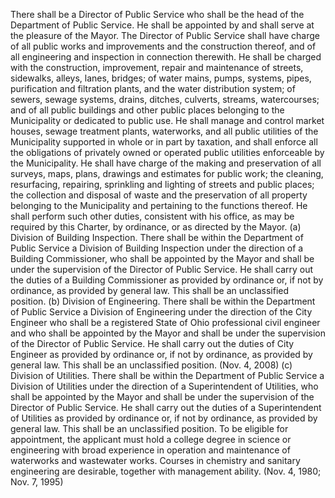 There shall be a Director of Public Service who shall be the head of the Department of Public Service. He shall be appointed by and shall serve at the pleasure of the Mayor. The Director of Public Service shall have charge of all public works and improvements and the construction thereof, and of all engineering and inspection in connection therewith. He shall be charged with the construction, improvement, repair and maintenance of streets, sidewalks, alleys, lanes, bridges; of water mains, pumps, systems, pipes, purification and filtration plants, and the water distribution system; of sewers, sewage systems, drains, ditches, culverts, streams, watercourses; and of all public buildings and other public places belonging to the Municipality or dedicated to public use. He shall manage and control market houses, sewage treatment plants, waterworks, and all public utilities of the Municipality supported in whole or in part by taxation, and shall enforce all the obligations of privately owned or operated public utilities enforceable by the Municipality. He shall have charge of the making and preservation of all surveys, maps, plans, drawings and estimates for public work; the cleaning, resurfacing, repairing, sprinkling and lighting of streets and public places; the collection and disposal of waste and the preservation of all property belonging to the Municipality and pertaining to the functions thereof. He shall perform such other duties, consistent with his office, as may be required by this Charter, by ordinance, or as directed by the Mayor.
(a) Division of Building Inspection. There shall be within the Department of Public Service a Division of Building Inspection under the direction of a Building Commissioner, who shall be appointed by the Mayor and shall be under the supervision of the Director of Public Service. He shall carry out the duties of a Building Commissioner as provided by ordinance or, if not by ordinance, as provided by general law. This shall be an unclassified position.
(b) Division of Engineering. There shall be within the Department of Public Service a Division of Engineering under the direction of the City Engineer who shall be a registered State of Ohio professional civil engineer and who shall be appointed by the Mayor and shall be under the supervision of the Director of Public Service. He shall carry out the duties of City Engineer as provided by ordinance or, if not by ordinance, as provided by general law. This shall be an unclassified position. (Nov. 4, 2008)
(c) Division of Utilities. There shall be within the Department of Public Service a Division of Utilities under the direction of a Superintendent of Utilities, who shall be appointed by the Mayor and shall be under the supervision of the Director of Public Service. He shall carry out the duties of a Superintendent of Utilities as provided by ordinance or, if not by ordinance, as provided by general law. This shall be an unclassified position.
To be eligible for appointment, the applicant must hold a college degree in science or engineering with broad experience in operation and maintenance of waterworks and wastewater works. Courses in chemistry and sanitary engineering are desirable, together with management ability. (Nov. 4, 1980; Nov. 7, 1995)